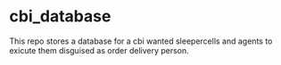 # cbi_database
This repo stores a database for a cbi wanted sleepercells and agents to exicute them disguised as order delivery person.
